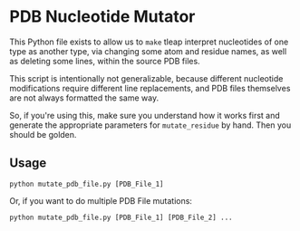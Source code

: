 # PDB Nucleotide Mutator

This Python file exists to allow us to `make` tleap interpret nucleotides
of one type as another type, via changing some atom and residue names,
as well as deleting some lines, within the source PDB files.

This script is intentionally not generalizable, because different nucleotide
modifications require different line replacements, and PDB files themselves are
not always formatted the same way.

So, if you're using this, make sure you understand how it works first and
generate the appropriate parameters for `mutate_residue` by hand.
Then you should be golden.

## Usage

`python mutate_pdb_file.py [PDB_File_1]`

Or, if you want to do multiple PDB File mutations:

`python mutate_pdb_file.py [PDB_File_1] [PDB_File_2] ...`
